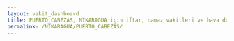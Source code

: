 ```yaml
---
layout: vakit_dashboard
title: PUERTO_CABEZAS, NIKARAGUA için iftar, namaz vakitleri ve hava durumu - ilçe/eyalet seç
permalink: /NIKARAGUA/PUERTO_CABEZAS/
---
```


<script type="text/javascript">
  var GLOBAL_COUNTRY = 'NIKARAGUA';
  var GLOBAL_CITY = 'PUERTO_CABEZAS';
  var GLOBAL_STATE = '';
  var lat = 72;
  var lon = 21;
</script>
